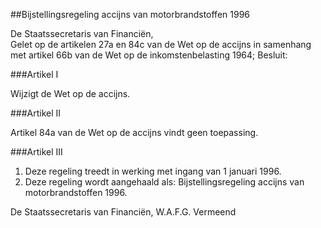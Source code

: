 <meta http-equiv='Content-Type' content='text/html; charset=utf-8' />

##Bijstellingsregeling accijns van motorbrandstoffen 1996

De Staatssecretaris van Financiën,  
Gelet op de artikelen 27a en 84c van de Wet op de accijns in samenhang met artikel 66b van de Wet op de inkomstenbelasting 1964;
Besluit:     

###Artikel  I  

Wijzigt de Wet op de accijns. 

###Artikel  II  

Artikel 84a van de Wet op de accijns vindt geen toepassing.  

###Artikel  III  

1.  Deze regeling treedt in werking met ingang van 1 januari 1996.   
2.  Deze regeling wordt aangehaald als: Bijstellingsregeling accijns van motorbrandstoffen 1996.  

De 
Staatssecretaris van Financiën,
W.A.F.G. Vermeend      
